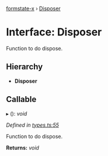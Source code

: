 [formstate-x](../README.md) › [Disposer](disposer.md)

# Interface: Disposer

Function to do dispose.

## Hierarchy

* **Disposer**

## Callable

▸ (): *void*

*Defined in [types.ts:55](https://github.com/nighca/formstate-x/blob/fca3b10/src/types.ts#L55)*

Function to do dispose.

**Returns:** *void*
